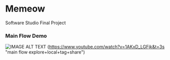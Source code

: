 # Memeow
Software Studio Final Project
### Main Flow Demo
![IMAGE ALT TEXT](http://img.youtube.com/vi/1AKxD_LGFjk&t=3s/0.jpg)
(https://www.youtube.com/watch?v=1AKxD_LGFjk&t=3s "main flow explore+local+tag+share")
